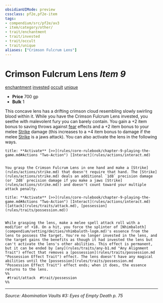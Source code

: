 ```yaml
---
obsidianUIMode: preview
cssclass: pf2e,pf2e-item
tags:
- compendium/src/pf2e/av3
- item/category/other/
- trait/enchantment
- trait/invested
- trait/occult
- trait/unique
aliases: ["Crimson Fulcrum Lens"]
---
```

# Crimson Fulcrum Lens *Item 9*  
[enchantment](enchantment.md "Enchantment School Trait")  [invested](invested.md "Invested Item Trait")  [occult](occult.md "Occult Tradition Trait")  [unique](unique.md "Unique Rarity Trait")  

- **Price** 700 gp
- **Bulk** 1

This concave lens has a drifting crimson cloud resembling slowly swirling blood within it. While you have the Crimson Fulcrum Lens invested, you seethe with malevolent fury you can barely contain. You gain a +2 item bonus to saving throws against [fear](Reference/Rules/Traits/fear.md "Fear Effect Trait") effects and a +2 item bonus to your melee [Strike](strike.md) damage (this increases to a +4 item bonus to damage if the melee [Strike](strike.md) is a jaws attack). You can also activate the lens in the following ways.

```ad-embed-ability
title: **Activate** [>>](rules/core-rulebook/chapter-9-playing-the-game.md#Actions "Two-Action") [Interact](rules/actions/interact.md)


You grasp the Crimson Fulcrum Lens in one hand and make a [Strike](rules/actions/strike.md) that doesn't require that hand. The [Strike](rules/actions/strike.md) deals an additional `1d8` precision damage (or `2d8` precision damage if you make a jaws [Strike](rules/actions/strike.md)) and doesn't count toward your multiple attack penalty.
```

```ad-embed-ability
title: **Activate** [>>](rules/core-rulebook/chapter-9-playing-the-game.md#Actions "Two-Action") [Interact](rules/actions/interact.md) ([attack](rules/traits/attack.md), [possession](rules/traits/possession.md))


While grasping the lens, make a melee spell attack roll with a modifier of +18. On a hit, you force the splinter of [Nhimbaloth](compendium/setting/deities/nhimbaloth-logm.md)'s essence from the lens to possess the target. You're no longer invested in the lens, and the target gains the benefits as though it had invested the lens but can't activate the lens's other abilities. This effect is permanent, but it can be ended by [any](rules/traits/any-b1.md "Any Alignment Trait") effect that removes a [possession](rules/traits/possession.md "Possession Effect Trait") effect. The lens doesn't have any magical abilities until the [possession](rules/traits/possession.md "Possession Effect Trait") effect ends; when it does, the essence returns to the lens.  
%%
 #trait/attack  #trait/possession 
%%
```


---
*Source: Abomination Vaults #3: Eyes of Empty Death p. 75*